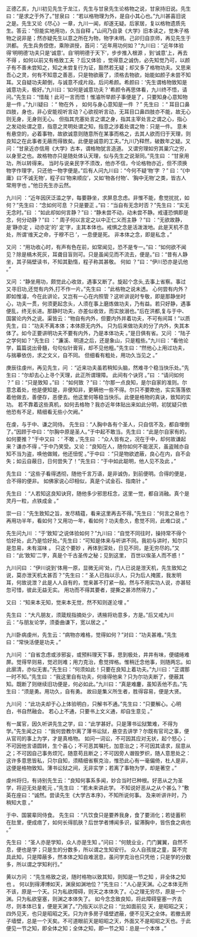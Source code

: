 正德乙亥，九川初见先生于龙江，先生与甘泉先生论格物之说，甘泉持旧说。先生曰：“是求之于外了。”甘泉曰 ：“若以格物理为外，是自小其心也。”九川甚喜旧说之是。先生又论《尽心》一章，九川一闻，却遂无疑。后家居，复以格物遗质先生。答云：“但能实地用功，久当自释 。”山间乃自录《大学》旧本读之，觉朱子格物之说非是；然亦疑先生以意之所在为物，物字未明。己卯归自京师，再见先生于洪都。 先生兵务倥偬，乘隙讲授，首问：“近年用功何如？”九川曰：“近年体验得‘明明德’功夫只是‘诚意’。自‘明明德于天下’，步步推入根源 ，到‘诚意’上，再去不得 ，如何以前又有格致工夫 ？后又体验 ，觉得意之诚伪，必先知觉乃可，以颜子有不善未尝知之，知之未尝复行为证，豁然若无疑；却又多了格物功夫。又思来吾心之灵，何有不知意之善恶，只是物欲蔽了，须格去物欲，始能如颜子未尝不知耳。又自疑功夫颠倒，与诚意不成片段。后问希颜。希颜曰：‘先生谓格物致知是诚意功夫，极好。’九川曰：‘如何是诚意功夫？’希颜令再思体看，九川终不悟，请问。”先生曰：“惜哉！此可一言而悟！惟濬所举颜子事便是了，只要知身心意知物是一件 。”九川疑曰 ：“ 物在外 ， 如何与身心意知是一件 ？” 先生曰 ：“ 耳目口鼻四肢，身也，非心安能视听言动？心欲视听言动，无耳目口鼻四肢亦不能，故无心则无身，无身则无心。 但指其充塞处言之谓之身，指其主宰处言之谓之心，指心之发动处谓之意，指意之灵明处谓之知，指意之涉着处谓之物：只是一件。 意未有悬空的，必着事物，故欲诚意则随意所在某事而格之，去其人欲而归于天理，则良知之在此事者无蔽而得致矣。此便是诚意的工夫。”九川乃释然，破数年之疑。又问：“甘泉近亦信用《大学》古本，谓格物犹言造道。 又谓穷理如穷其巢穴之穷，以身至之也。故格物亦只是随处体认天理，似与先生之说渐同。”先生曰 ：“甘泉用功，所以转得来。 当时与说亲民字不须改，他亦不信，今论格物亦近，但不须换物字作理字，只还他一物字便是。”后有人问九川曰：“今何不疑‘物’字 ？” 曰：“《中庸》曰‘不诚无物’，程子曰‘物来顺应’，又如‘物各付物’、‘胸中无物’之类，皆古人常用字也 。”他日先生亦云然。

九川问 ：“近年因厌泛滥之学，每要静坐，求屏息念虑。非惟不能，愈觉扰扰，如何？”先生曰：“念如何可息 ？只是要正 。”曰：“当自有无念时否？”先生曰：“实无无念时。”曰 ：“如此却如何言静？”曰：“静未尝不动，动未尝不静。戒谨恐惧即是念，何分动静？”曰 ：“ 周子何以言定之以中正仁义而主静 ？”曰 ：“无欲故静，是‘静亦定 ，动亦定’的‘ 定’字，主其本体也。戒惧之念是活泼泼地。此是天机不息处，所谓‘维天之命，于穆不已 ’，一息便是死。 非本体之念，即是私念 。”

又问 ：“用功收心时，有声有色在前，如常闻见，恐不是专一。”曰：“如何欲不闻见？除是槁木死灰，耳聋目盲则可。只是虽闻见而不流去，便是。”曰：“昔有人静坐，其子隔壁读书，不知其勤惰，程子称其甚敬。 何如 ？”曰：“伊川恐亦是讥他 。”

又问 ：“静坐用功，颇觉此心收敛，遇事又断了。旋起个念头,去事上省察。事过又寻旧功,还觉有内外,打不作一片。”先生曰 ：“此格物之说未透。 心何尝有内外？即如惟濬，今在此讲论，又岂有一心在内照管？这听讲说时专敬，即是那静坐时心，功夫一贯，何须更起念头，人须在事上磨炼做功夫，乃有益。若只好静，遇事便乱，终无长进。那静时功夫，亦差似收敛，而实放溺也。”后在洪都,复与于中、国裳论内外之说。渠皆云：“物自有内外，但要内外并着功夫，不可有间耳！”以质先生，曰：“功夫不离本体；本体原无内外。 只为后来做功夫的分了内外，失其本体了。如今正要讲明功夫不要有内外，乃是本体功夫 。”是日俱有省。又问 ：“陆子之学何如？”先生曰 ：“濂溪、明道之后，还是象山，只是粗些。”九川曰：“看他论学，篇篇说出骨髓，句句似针膏肓，却不见他粗。”先生曰：“然他心上用过功夫，与揣摹依仿，求之文义，自不同。 但细看有粗处，用功久当见之 。”

庚辰往虔州，再见先生，问 ：“近来功夫虽若稍知头脑，然难寻个稳当快乐处。”先生曰：“尔却去心上寻个天理，此正所谓理障。 此间有个诀窍 。”曰 ：“请问如何 ？” 曰：“只是致知 。”曰 ：“如何致 ？”曰：“尔那一点良知，是尔自家的准则。尔意念着处，他是便知是，非便知非，更瞒他一些不得。尔只不要欺他，实实落落依着他做去，善便存，恶便去。他这里何等稳当快乐。此便是格物的真诀，致知的实功。 若不靠着这些真机，如何去格物？我亦近年体贴出来如此分明，初犹疑只依他恐有不足，精细看无些小欠阙。”

在虔，与于中、谦之同侍。 先生曰：“人胸中各有个圣人，只自信不及，都自埋倒了。”因顾于中曰：“尔胸中原是圣人。”于中起不敢当。先生曰：“此是尔自家有的，如何要推？”于中又曰 ：‘ 不敢 。’先生曰 ：“众人皆有之，况在于中，却何故谦起来？谦亦不得 。”于中乃笑受。又论：“良知在人，随你如何不能泯灭，虽盗贼亦自知不当为盗，唤他做贼，他还忸怩 。”于中曰 ：“只是物欲遮蔽，良心在内，自不会失；如云自蔽日，日何尝失了！”先生曰：“于中如此聪明，他人见不及此 。”

先生曰 ：“这些子看得透彻，随他千言万语，是非诚伪，到前便明。合得的便是，合不得的便非。 如佛家说心印相似，真是个试金石、指南针 。”

先生曰 ：“人若知这良知诀窍，随他多少邪思枉念，这里一觉，都自消融。真个是灵丹一粒，点铁成金 。”

崇一曰：“先生致知之旨，发尽精蕴，看来这里再去不得。”先生曰：“何言之易也？再用功半年，看如何？又用功一年，看如何？功夫愈久，愈觉不同，此难口说 。”

先生问九川 ：“于‘致知’之说体验如何？”九川曰：“自觉不同往时，操持常不得个恰好处，此乃是恰好处。”先生曰：“可知是体来与听讲不同。我初与讲时，知尔只是忽易，未有滋味 。 只这个要妙 ，再体到深处，日见不同，是无穷尽的。”又曰：“此‘致知’二字，真是个千古圣传之秘；见到这里， 百世以俟圣人而不惑！”

九川问曰 ：“伊川说到‘体用一原，显微无间’处，门人已说是泄天机，先生致知之说，莫亦泄天机太甚否？”先生曰：“ 圣人已指以示人，只为后人掩匿，我发明耳，何故说泄？此是人人自有的，觉来甚不打紧一般。然与不用实功人说，亦甚轻忽可惜，彼此无益无实。 用功而不得其要者，提撕之甚沛然得力 。”

又曰 ：“知来本无知，觉来本无觉，然不知则遂沦埋 。”

先生曰 ：“大凡朋友，须箴规指摘处少，诱掖将劝意多，方是。”后又戒九川云：“与朋友论学，须委曲谦下，宽以居之 。”

九川卧病虔州，先生云：“病物亦难格，觉得如何？”对曰：“功夫甚难。”先生曰：“常快活便是功夫 。”

九川问 ：“自省念虑或涉邪妄，或预料理天下事，思到极处，井井有味，便缱绻难屏。觉得早则易，觉迟则难；用力克治，愈觉捍格。惟稍迁念他事，则随两忘。如此廓清，亦似无害。”先生曰：“何须如此！只要在良知上着功夫。”九川曰：“正谓那一时不知。”先生曰 ：“我这里自有功夫，何缘得他来？只为尔功夫断了，便蔽其知。既断了则继续旧功便是，何必如此。”九川曰：“真是难鏖，虽知丢他不去。”先生曰：“须是勇。用功久，自有勇。 故曰是集义所生者，胜得容易，便是大贤。

九川问 ：“此功夫却于心上体验明白，只解书不通。”先生曰：“只要解心。心明白，书自然融会。 若心上不通，只要书上文义通，却自生意见 。”

有一属官，因久听讲先生之学，曰：“此学甚好。只是薄书讼狱繁难，不得为学。”先生闻之曰 ：“我何尝教尔离了薄书讼狱，悬空去讲学？尔既有官司之事，便从官司的事上为学，才是真格物。 如问一词讼，不可因其应对无状，起个怒心；不可因他言语圆转，生个喜心；不可恶其嘱托，加意治之；不可因其请求，屈意从之；不可因自己事务烦冗，随意苟且断之；不可因旁人谮毁罗织，随人意思处之：这许多意思皆私，只尔自知，须精细省察克治，惟恐此心有一毫偏倚，杜人是非，这便是格物致知。薄书讼狱之间，无非实学；若离了事物为学，却是著空 。”

虔州将归，有诗别先生云：“良知何事系多闻，妙合当时已种根。好恶从之为圣学，将迎无处是乾元 。”先生曰 ：“若未来讲此学。 不知说好恶从之从个甚么？”敷英在座曰：“诚然。尝读先生《大学古本序》，不知所说何事。 及来听讲许时，乃稍知大意 。”

于中、国裳辈同侍食。 先生曰 ：“凡饮食只是要养我身，食了要消化；若徒蓄积在肚里，便成痞了，如何长得肌肤？后世学者博闻多识，留滞胸中，皆伤食之病也 。”

先生曰 ：“圣人亦是学知，众人亦是生知 。”问曰：“何兢业业，门门翼翼，自然不息，便也是学；只是生的分数多，所以谓之生知安行。 众人自孩提之童，莫不完具此知，只是障蔽多，然本体之知自难泯息，虽问学克治也只凭他；只是学的分数多，所以谓之学知利行。”

黄以方问 ：“先生格致之说，随时格物以致其知，则知是一节之知 ，非全体之知也 。 何以到得溥博如天，渊泉如渊地位？”先生曰：“人心是天渊。心之本体无所不该，原是一个天。只为私欲障碍，则天之本体失了。心之理无穷尽，原是一个渊。只为私欲窒塞，则渊之本体失了。 如今念念致良知，将此障碍窒塞一齐去尽，则本体已复，便是天渊了。”乃指天以示之曰：“比如面前见 天，是昭昭之天；四外见天，也只是昭昭之天。只为许多房子墙壁遮蔽，便不见天之全体。若撤去房子墙壁，总是一个天矣。不可道眼前天是昭昭之天，外面又不是昭昭之天也。于此便见一节之知，即全体之知；全体之知，即一节之知：总是一个本体 。”